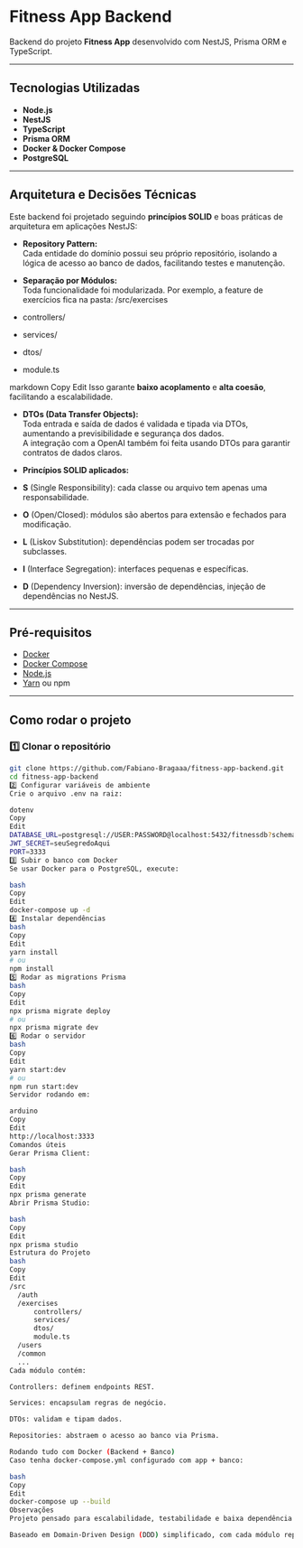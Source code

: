 # Fitness App Backend

Backend do projeto **Fitness App** desenvolvido com NestJS, Prisma ORM e TypeScript.

---

## Tecnologias Utilizadas

- **Node.js**
- **NestJS**
- **TypeScript**
- **Prisma ORM**
- **Docker & Docker Compose**
- **PostgreSQL**

---

## Arquitetura e Decisões Técnicas

Este backend foi projetado seguindo **princípios SOLID** e boas práticas de arquitetura em aplicações NestJS:

- **Repository Pattern:**  
  Cada entidade do domínio possui seu próprio repositório, isolando a lógica de acesso ao banco de dados, facilitando testes e manutenção.

- **Separação por Módulos:**  
  Toda funcionalidade foi modularizada. Por exemplo, a feature de exercícios fica na pasta:
/src/exercises
- controllers/
- services/
- dtos/
- module.ts

markdown
Copy
Edit
Isso garante **baixo acoplamento** e **alta coesão**, facilitando a escalabilidade.

- **DTOs (Data Transfer Objects):**  
Toda entrada e saída de dados é validada e tipada via DTOs, aumentando a previsibilidade e segurança dos dados.  
A integração com a OpenAI também foi feita usando DTOs para garantir contratos de dados claros.

- **Princípios SOLID aplicados:**
- **S** (Single Responsibility): cada classe ou arquivo tem apenas uma responsabilidade.
- **O** (Open/Closed): módulos são abertos para extensão e fechados para modificação.
- **L** (Liskov Substitution): dependências podem ser trocadas por subclasses.
- **I** (Interface Segregation): interfaces pequenas e específicas.
- **D** (Dependency Inversion): inversão de dependências, injeção de dependências no NestJS.

---

## Pré-requisitos

- [Docker](https://docs.docker.com/get-docker/)
- [Docker Compose](https://docs.docker.com/compose/install/)
- [Node.js](https://nodejs.org/)
- [Yarn](https://yarnpkg.com/getting-started/install) ou npm

---

## Como rodar o projeto

### 1️⃣ Clonar o repositório

```bash
git clone https://github.com/Fabiano-Bragaaa/fitness-app-backend.git
cd fitness-app-backend
2️⃣ Configurar variáveis de ambiente
Crie o arquivo .env na raiz:

dotenv
Copy
Edit
DATABASE_URL=postgresql://USER:PASSWORD@localhost:5432/fitnessdb?schema=public
JWT_SECRET=seuSegredoAqui
PORT=3333
3️⃣ Subir o banco com Docker
Se usar Docker para o PostgreSQL, execute:

bash
Copy
Edit
docker-compose up -d
4️⃣ Instalar dependências
bash
Copy
Edit
yarn install
# ou
npm install
5️⃣ Rodar as migrations Prisma
bash
Copy
Edit
npx prisma migrate deploy
# ou
npx prisma migrate dev
6️⃣ Rodar o servidor
bash
Copy
Edit
yarn start:dev
# ou
npm run start:dev
Servidor rodando em:

arduino
Copy
Edit
http://localhost:3333
Comandos úteis
Gerar Prisma Client:

bash
Copy
Edit
npx prisma generate
Abrir Prisma Studio:

bash
Copy
Edit
npx prisma studio
Estrutura do Projeto
bash
Copy
Edit
/src
  /auth
  /exercises
      controllers/
      services/
      dtos/
      module.ts
  /users
  /common
  ...
Cada módulo contém:

Controllers: definem endpoints REST.

Services: encapsulam regras de negócio.

DTOs: validam e tipam dados.

Repositories: abstraem o acesso ao banco via Prisma.

Rodando tudo com Docker (Backend + Banco)
Caso tenha docker-compose.yml configurado com app + banco:

bash
Copy
Edit
docker-compose up --build
Observações
Projeto pensado para escalabilidade, testabilidade e baixa dependência entre módulos.

Baseado em Domain-Driven Design (DDD) simplificado, com cada módulo representando um subdomínio.